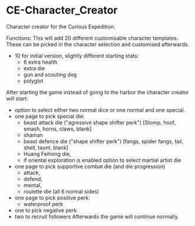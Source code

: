 # CE-Character_Creator
Character creator for the Curious Expedition.


Functions:
This will add 20 different customisable character templates. These can be picked in the character selection and customised afterwards.
- 10 for initial version, slightly different starting stats:
  - 6 extra health
  - extra die
  - gun and scouting dog
  - polyglot


After starting the game instead of going to the harbor the character creator will start:
- option to select either two normal dice or one normal and one special.
- one page to pick special die:
  - beast attack die ("agressive shape shifter perk") [Stomp, hoof, smash, horns, claws, blank]
  - shaman
  - beast defence die ("shape shifter perk") [fangs, spider fangs, tail, shell, taunt, blank]
  - Huang Feihong die, 
  - if oriental exploration is enabled option to select martial artist die
- one page to pick supportive combat die (and die progression)
  - attack, 
  - defend, 
  - mental, 
  - roulette die (all 6 normal sides)
- one page to pick positive perk:
  - waterproof perk
- one to pick negative perk
- two to recruit followers
Afterwards the game will continue normally.


